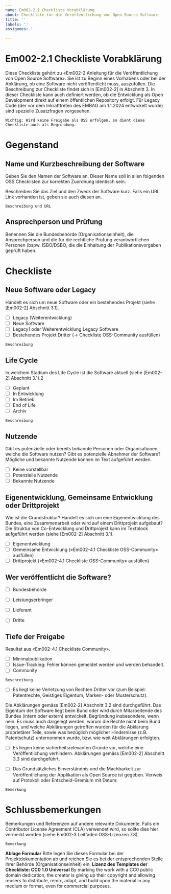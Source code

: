 ```yaml
---
name: Em002-2.1 Checkliste Vorabklärung
about: Checkliste für die Veröffentlichung von Open Source Software
title: ''
labels: ''
assignees: ''

---
```


# Em002-2.1 Checkliste Vorabklärung
Diese Checkliste gehört zu «Em002-2 Anleitung für die Veröffentlichung von Open Source Software». Sie ist zu Beginn eines Vorhabens oder bei der Abklärung, ob eine Software nicht veröffentlicht muss, auszufüllen. 
Die Beschreibung zur Checkliste findet sich in [Em002-2] in Abschnitt 3.
In dieser Checkliste kann auch definiert werden, ob die Entwicklung als Open Development direkt auf einem öffentlichen Repository erfolgt. 
Für Legacy Code (der vor dem Inkrafttreten des EMBAG am 1.1.2024 entwickelt wurde) sind spezielle Zusatzfragen vorgesehen. 

`Wichtig: Wird keine Freigabe als OSS erfolgen, so dient diese Checkliste auch als Begründung.`

# Gegenstand
## Name und Kurzbeschreibung der Software
Geben Sie den Namen der Software an. 
Dieser Name soll in allen folgenden OSS Checklisten zur korrekten Zuordnung identisch sein. 

<!-- Name -->

Beschreiben Sie das Ziel und den Zweck der Software kurz. 
Falls ein URL Link vorhanden ist, geben sie auch diesen an.

`Beschreibung und URL`

## Ansprechperson und Prüfung
Benennen Sie die Bundesbehörde (Organisationseinheit), die Ansprechperson und die für die rechtliche Prüfung verantwortlichen Personen (bspw. ISBO/DSBO, die die Einhaltung der Publikationsvorgaben geprüft haben.




# Checkliste
## Neue Software oder Legacy
Handelt es sich um neue Software oder ein bestehendes Projekt (siehe [Em002-2] Abschnitt 3.1).
- [ ] Legacy (Weiterentwicklung)
- [ ] Neue Software
- [ ] Legacy1 oder Weiterentwicklung Legacy Software
- [ ] Bestehendes Projekt Dritter (→ Checkliste OSS-Community ausfüllen)
	
`Beschreibung`
	
	
## Life Cycle
In welchem Stadium des Life Cycle ist die Software aktuell (siehe [Em002-2] Abschnitt 3.1).2
- [ ] Geplant
- [ ] In Entwicklung
- [ ] Im Betrieb
- [ ] End of Life
- [ ] Archiv
	
`Beschreibung`
	
## Nutzende
Gibt es potenzielle oder bereits bekannte Personen oder Organisationen, welche die Software nutzen? Gibt es potenzielle Abnehmer der Software? Mögliche und bekannte Nutzende können im Text aufgeführt werden.
- [ ] Keine vorstellbar
- [ ] Potenzielle Nutzende
- [ ] Bekannte Nutzende
	
## Eigenentwicklung, Gemeinsame Entwicklung oder Drittprojekt
Wie ist die Grundstruktur? Handelt es sich um eine Eigenentwicklung des Bundes, eine Zusammenarbeit oder wird auf einem Drittprojekt aufgebaut? 
Die Struktur von Co-Entwicklung und Drittprojekt kann im Textblock aufgeführt werden (siehe [Em002-2] Abschnitt 3.1). 
- [ ] Eigenentwicklung
- [ ] Gemeinsame Entwicklung («Em002-4.1 Checkliste OSS-Community» ausfüllen)
- [ ] Drittprojekt («Em002-4.1 Checkliste OSS-Community» ausfüllen)
	
## Wer veröffentlicht die Software?
- [ ] Bundesbehörde
- [ ] Leistungserbringer
- [ ] Lieferant
- [ ] Dritte

	
## Tiefe der Freigabe
Resultat aus «Em002-4.1 Checkliste Community».
- [ ] Minimalpublikation
- [ ] Issue-Tracking: Fehler können gemeldet werden und werden behandelt.
- [ ] Community	

`Beschreibung`

- [ ] Es liegt keine Verletzung von Rechten Dritter vor (zum Beispiel: Patentrechte, Geistiges Eigentum, Marken- oder Musterschutz).

Die Abklärungen gemäss [Em002-2] Abschnitt 3.2 sind durchgeführt. Das Eigentum der Software liegt beim Bund oder wird durch Mitarbeitende des Bundes (intern oder extern) entwickelt. Begründung insbesondere, wenn nein. Es muss auch dargelegt werden, warum die Rechte nicht beim Bund liegen, und welche Abklärungen getroffen wurden für die Abklärung proprietärer Teile, sowie was bezüglich möglicher Hindernisse (z.B. Patentschutz) unternommen wurde, bzw. wie weit Abklärungen erfolgten.
- [ ] Es liegen keine sicherheitsrelevanten Gründe vor, welche eine Veröffentlichung verhindern.
Abklärungen gemäss [Em002-2] Abschnitt 3.3 sind durchgeführt.	

- [ ] Das Grundsätzliches Einverständnis und die Machbarkeit zur Veröffentlichung der Applikation als Open Source ist gegeben.
Verweis auf Protokoll oder Entscheid-Gremium mit Datum:

`Bemerkung`

# Schlussbemerkungen
Bemerkungen und Referenzen auf andere relevante Dokumente. 
Falls ein Contributor License Agreement (CLA) verwendet wird, so sollte dies hier vermerkt werden (siehe Em002-3 Leitfaden OSS-Lizenzen 7.8).

`Bemerkung`

**Ablage Formular**
Bitte legen Sie dieses Formular bei der Projektdokumentation ab und reichen Sie es bei der entsprechenden Stelle Ihrer Behörde (Organisationseinheit) ein. 
**Lizenz des Templates der Checkliste: CC0 1.0 Universal**
By marking the work with a CC0 public domain dedication, the creator is giving up their copyright and allowing reusers to distribute, remix, adapt, and build upon the material in any medium or format, even for commercial purposes.
